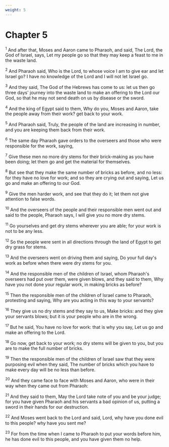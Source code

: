 ```yaml
---
weight: 5
---
```


# Chapter 5

<sup>1</sup> And after that, Moses and Aaron came to Pharaoh, and said, The Lord, the God of Israel, says, Let my people go so that they may keep a feast to me in the waste land. 

<sup>2</sup> And Pharaoh said, Who is the Lord, to whose voice I am to give ear and let Israel go? I have no knowledge of the Lord and I will not let Israel go. 

<sup>3</sup> And they said, The God of the Hebrews has come to us: let us then go three days' journey into the waste land to make an offering to the Lord our God, so that he may not send death on us by disease or the sword. 

<sup>4</sup> And the king of Egypt said to them, Why do you, Moses and Aaron, take the people away from their work? get back to your work. 

<sup>5</sup> And Pharaoh said, Truly, the people of the land are increasing in number, and you are keeping them back from their work. 

<sup>6</sup> The same day Pharaoh gave orders to the overseers and those who were responsible for the work, saying, 

<sup>7</sup> Give these men no more dry stems for their brick-making as you have been doing; let them go and get the material for themselves. 

<sup>8</sup> But see that they make the same number of bricks as before, and no less: for they have no love for work; and so they are crying out and saying, Let us go and make an offering to our God. 

<sup>9</sup> Give the men harder work, and see that they do it; let them not give attention to false words. 

<sup>10</sup> And the overseers of the people and their responsible men went out and said to the people, Pharaoh says, I will give you no more dry stems. 

<sup>11</sup> Go yourselves and get dry stems wherever you are able; for your work is not to be any less. 

<sup>12</sup> So the people were sent in all directions through the land of Egypt to get dry grass for stems. 

<sup>13</sup> And the overseers went on driving them and saying, Do your full day's work as before when there were dry stems for you. 

<sup>14</sup> And the responsible men of the children of Israel, whom Pharaoh's overseers had put over them, were given blows, and they said to them, Why have you not done your regular work, in making bricks as before? 

<sup>15</sup> Then the responsible men of the children of Israel came to Pharaoh, protesting and saying, Why are you acting in this way to your servants? 

<sup>16</sup> They give us no dry stems and they say to us, Make bricks: and they give your servants blows; but it is your people who are in the wrong. 

<sup>17</sup> But he said, You have no love for work: that is why you say, Let us go and make an offering to the Lord. 

<sup>18</sup> Go now, get back to your work; no dry stems will be given to you, but you are to make the full number of bricks. 

<sup>19</sup> Then the responsible men of the children of Israel saw that they were purposing evil when they said, The number of bricks which you have to make every day will be no less than before. 

<sup>20</sup> And they came face to face with Moses and Aaron, who were in their way when they came out from Pharaoh: 

<sup>21</sup> And they said to them, May the Lord take note of you and be your judge; for you have given Pharaoh and his servants a bad opinion of us, putting a sword in their hands for our destruction. 

<sup>22</sup> And Moses went back to the Lord and said, Lord, why have you done evil to this people? why have you sent me? 

<sup>23</sup> For from the time when I came to Pharaoh to put your words before him, he has done evil to this people, and you have given them no help. 


